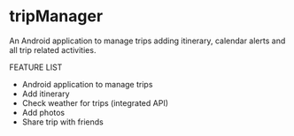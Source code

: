 # tripManager
An Android application to manage trips adding itinerary, calendar alerts and all trip related activities.

FEATURE LIST
- Android application to manage trips
- Add itinerary
- Check weather for trips (integrated API)
- Add photos
- Share trip with friends
